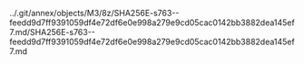 ../.git/annex/objects/M3/8z/SHA256E-s763--feedd9d7ff9391059df4e72df6e0e998a279e9cd05cac0142bb3882dea145ef7.md/SHA256E-s763--feedd9d7ff9391059df4e72df6e0e998a279e9cd05cac0142bb3882dea145ef7.md